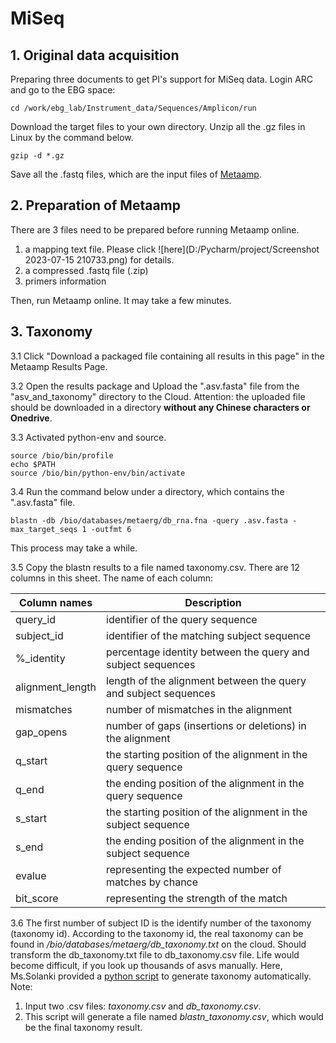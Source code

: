 # MiSeq 
## 1. Original data acquisition
Preparing three documents to get PI's support for MiSeq data. Login ARC and go to the EBG space:

    cd /work/ebg_lab/Instrument_data/Sequences/Amplicon/run
Download the target files to your own directory. Unzip all the .gz files in Linux by the command below.

    gzip -d *.gz
Save all the .fastq files, which are the input files of [Metaamp](http://ebg.ucalgary.ca/metaamp/index.asc.html).
## 2. Preparation of Metaamp
There are 3 files need to be prepared before running Metaamp online. 
1. a mapping text file. Please click ![here](D:/Pycharm/project/Screenshot 2023-07-15 210733.png) for details.
2. a compressed .fastq file (.zip)
3. primers information

Then, run Metaamp online. It may take a few minutes.
## 3. Taxonomy
3.1 Click "Download a packaged file containing all results in this page" in the Metaamp Results Page.

3.2 Open the results package and Upload the ".asv.fasta" file from the "asv_and_taxonomy" directory to the Cloud. 
Attention: the uploaded file should be downloaded in a directory **without any Chinese characters or Onedrive**.

3.3 Activated python-env and source. 
      
    source /bio/bin/profile
    echo $PATH
    source /bio/bin/python-env/bin/activate
3.4 Run the command below under a directory, which contains the ".asv.fasta" file.

    blastn -db /bio/databases/metaerg/db_rna.fna -query .asv.fasta -max_target_seqs 1 -outfmt 6 
This process may take a while.

3.5 Copy the blastn results to a file named taxonomy.csv. There are 12 columns in this sheet.
The name of each column:

 | Column names     | Description                                                     |
 |------------------|-----------------------------------------------------------------| 
 | query_id         | identifier of the query sequence                                | 
 | subject_id       | identifier of the matching subject sequence                     | 
 | %_identity       | percentage identity between the query and subject sequences     | 
 | alignment_length | length of the alignment between the query and subject sequences | 
 | mismatches      | number of mismatches in the alignment                           | 
 | gap_opens      | number of gaps (insertions or deletions) in the alignment       |
 | q_start       | the starting position of the alignment in the query sequence      |
 | q_end      | the ending position of the alignment in the query sequence         |
 | s_start    | the starting position of the alignment in the subject sequence   |
 | s_end    | the ending position of the alignment in the subject sequence  |
 | evalue    |representing the expected number of matches by chance        |
 | bit_score| representing the strength of the match         |

3.6 The first number of subject ID is the identify number of the taxonomy (taxonomy id). 
According to the taxonomy id, 
the real taxonomy can be found in */bio/databases/metaerg/db_taxonomy.txt* on the cloud.
Should transform the db_taxonomy.txt file to db_taxonomy.csv file.
Life would become difficult, if you look up thousands of asvs manually. 
Here, Ms.Solanki provided a [python script](https://github.com/Ruchita-0310/MiSeq/blob/main/taxonomy_lookup.py) to generate taxonomy automatically.
Note: 
1. Input two .csv files: *taxonomy.csv* and *db_taxonomy.csv*.
2. This script will generate a file named *blastn_taxonomy.csv*, which would be the final taxonomy result.



